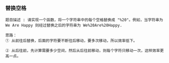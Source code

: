 ### 替换空格

```text
题目描述 : 请实现一个函数，将一个字符串中的每个空格替换成 "%20"。例如，当字符串为 We Are Happy 则经过替换之后的字符串为 We%20Are%20Happy.
```

```text
思路：
① 从前往后替换，后面的字符要不断往后移动，要多次移动，所以效率低下。

② 从后往前，先计算需要多少空间，然后从后往前移动，则每个字符只移动一次，这样效率更高一点。
```